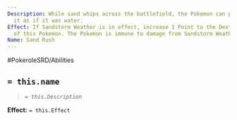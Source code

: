 ```yaml
---
Description: While sand whips across the battlefield, the Pokemon can paddle through
  it as if it was water.
Effect: If Sandstorm Weather is in effect, increase 1 Point to the Dexterity Attibute
  of this Pokemon. The Pokemon is immune to damage from Sandstorm Weather.
Name: Sand Rush
---
```


#PokeroleSRD/Abilities

## `= this.name`

> *`= this.Description`*

**Effect:** `= this.Effect`
